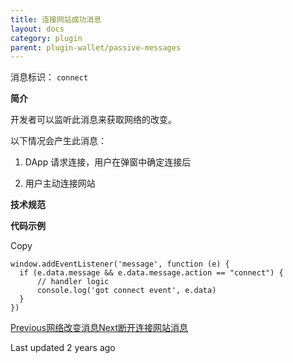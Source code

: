 ```yaml
---
title: 连接网站成功消息
layout: docs
category: plugin
parent: plugin-wallet/passive-messages
---
```


消息标识： `connect`

**简介**

开发者可以监听此消息来获取网络的改变。

以下情况会产生此消息：

  1. DApp 请求连接，用户在弹窗中确定连接后

  2. 用户主动连接网站

**技术规范**

**代码示例**

Copy

    window.addEventListener('message', function (e) {
      if (e.data.message && e.data.message.action == "connect") {
          // handler logic
          console.log('got connect event', e.data)
      }
    })

[Previous网络改变消息](https://docs-zh.tronlink.org/cha-jian-qian-bao/bei-dong-jie-shou-tronlink-cha-jian-de-xiao-xi/wang-luo-gai-bian-xiao-xi)[Next断开连接网站消息](https://docs-zh.tronlink.org/cha-jian-qian-bao/bei-dong-jie-shou-tronlink-cha-jian-de-xiao-xi/duan-kai-lian-jie-wang-zhan-xiao-xi)

Last updated 2 years ago